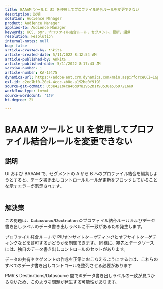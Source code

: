 ```yaml
---
title: BAAAM ツールと UI を使用してプロファイル結合ルールを変更できない
description: 説明
solution: Audience Manager
product: Audience Manager
applies-to: Audience Manager
keywords: KCS, pmr，プロファイル結合ルール，セグメント，更新，編集
resolution: Resolution
internal-notes: null
bug: false
article-created-by: Ankita .
article-created-date: 5/11/2022 8:12:54 AM
article-published-by: Ankita .
article-published-date: 5/11/2022 8:17:43 AM
version-number: 1
article-number: KA-19475
dynamics-url: https://adobe-ent.crm.dynamics.com/main.aspx?forceUCI=1&pagetype=entityrecord&etn=knowledgearticle&id=19c23222-02d1-ec11-a7b5-0022480a8d10
exl-id: c2ec7bf0-20e4-4ccc-ab8e-a192be0f9190
source-git-commit: 0c3e421beca46d9fe1952b1f98538a50697216a0
workflow-type: tm+mt
source-wordcount: '149'
ht-degree: 2%

---
```


# BAAAM ツールと UI を使用してプロファイル結合ルールを変更できない

## 説明

UI および BAAAM で、セグメントの A から B へのプロファイル結合を編集しようとすると、データ書き出しコントロールルールが更新をブロックしていることを示すエラーが表示されます。
<br> 

## 解決策


この問題は、Datasource/Destination のプロファイル結合ルールおよびデータ書き出しラベルのデータ書き出しラベルに不一致があるため発生します。

プロファイル結合ルールで PII/オンサイトターゲティングとオフサイトターゲティングなどを許可するかどうかを制御できます。 同様に、宛先とデータソースには、独自のデータ書き出しコントロールのセットがあります。

データの共有やセグメントの作成を正常におこなえるようにするには、これらのすべてのデータ書き出しコントロールを整列させる必要があります

PMR &amp; Destinations/Datasource 間でのデータ書き出しラベルの一致が見つからないため、このような問題が発生する可能性があります。

